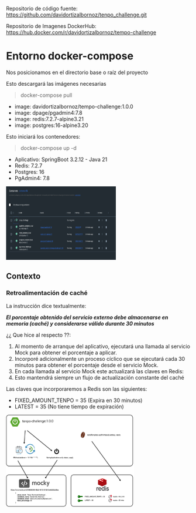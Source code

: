 


Repositorio de código fuente:
https://github.com/davidortizalbornoz/tenpo_challenge.git

Repositorio de Imagenes DockerHub:
https://hub.docker.com/r/davidortizalbornoz/tempo-challenge



# Entorno docker-compose

Nos posicionamos en el directorio base o raíz del proyecto

Esto descargará las imágenes necesarias
>docker-compose pull

* image: davidortizalbornoz/tempo-challenge:1.0.0
* image: dpage/pgadmin4:7.8
* image: redis:7.2.7-alpine3.21
* image: postgres:16-alpine3.20


Esto iniciará los contenedores:
>docker-compose up -d
* Aplicativo: SpringBoot 3.2.12 - Java 21
* Redis: 7.2.7
* Postgres: 16
* PgAdmin4: 7.8

<img height="200" width="300" src="/./img/mycontainers.jpg" />

## Contexto

### Retroalimentación de caché

La instrucción dice textualmente:

_**El porcentaje obtenido del servicio externo debe almacenarse en memoria (caché) y considerarse válido durante 30 minutos**_

¿¿ Que hice al respecto ??:

1. Al momento de arranque del aplicativo, ejecutará una llamada al servicio Mock para obtener el porcentaje a aplicar.
2. Incorporé adicionalmente un proceso cíclico que se ejecutará cada 30 minutos para obtener el porcentaje desde el servicio Mock.
3. En cada llamada al servicio Mock este actualizará las claves en Redis:
4. Esto mantendrá siempre un flujo de actualización constante del caché 

Las claves que incorporaremos a Redis son las siguientes:

* FIXED_AMOUNT_TENPO = 35 (Expira en 30 minutos)
* LATEST = 35 (No tiene tiempo de expiración)


<img height="250" width="350" src="/./img/diagrama_feed_cache.jpg" />